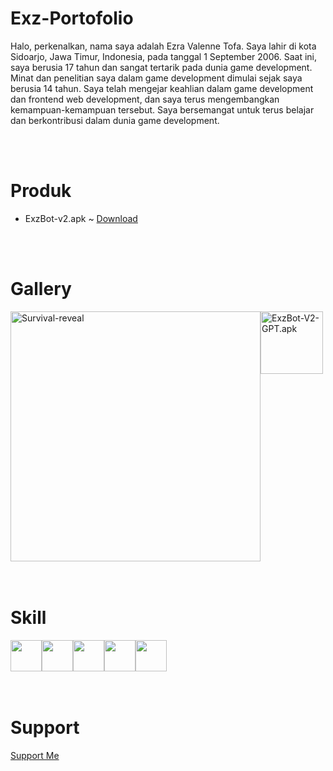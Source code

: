 # Exz-Portofolio
Halo, perkenalkan, nama saya adalah Ezra Valenne Tofa. Saya lahir di kota Sidoarjo, Jawa Timur, Indonesia, pada tanggal 1 September 2006. Saat ini, saya berusia 17 tahun dan sangat tertarik pada dunia game development. Minat dan penelitian saya dalam game development dimulai sejak saya berusia 14 tahun. Saya telah mengejar keahlian dalam game development dan frontend web development, dan saya terus mengembangkan kemampuan-kemampuan tersebut. Saya bersemangat untuk terus belajar dan berkontribusi dalam dunia game development.

<br>
<br>

# Produk
- ExzBot-v2.apk ~ <a href="https://github.com/exzgit/ExzPorto/raw/main/ExzBot-v2.apk" download>Download</a>

<br>
<br>

# Gallery
<div style="display:flex;">
  <img src="https://github.com/exzgit/ExzPorto/assets/142492729/5e9e4a23-cd8b-4862-bf9e-93a7ef1a1c3e" alt="Survival-reveal" style="width:400px; height:auto;">
  <img src="https://github.com/exzgit/ExzPorto/assets/142492729/4ecd72b7-9e0b-4640-a283-04ac4a12cac3" alt="ExzBot-V2-GPT.apk" style="width:100px; height:auto;">
</div>

<br>
<br>

# Skill
<div style="display:flex;">
  <img src="https://github.com/exzgit/ExzPorto/assets/142492729/4bd244c5-04bb-4e60-a24b-29b1e7ef9e16" style="width:50px; height:50px;">
  <img src="https://github.com/exzgit/ExzPorto/assets/142492729/56c79f63-5afb-41ab-ba88-2e06b8b89f0a" style="width:50px; height:50px;">
  <img src="https://github.com/exzgit/ExzPorto/assets/142492729/0f0257e4-8799-4cf3-97a9-bb3a2e1f339e" style="width:50px; height:50px;">
  <img src="https://github.com/exzgit/ExzPorto/assets/142492729/afd323dd-11fc-46d8-8130-d32371fa94ac" style="width:50px; height:50px;">
  <img src="https://github.com/exzgit/ExzPorto/assets/142492729/ef7bc366-d866-4516-a674-cb2f60eaaa3c" style="width:50px; height:50px;">
</div>


<br>
<br>

# Support
<a href="https://ko-fi.com/ezzcsm">Support Me</a>
